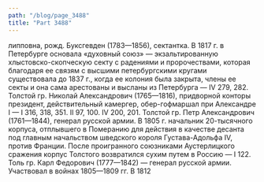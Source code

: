 ```yaml
---
path: "/blog/page_3488"
title: "Part 3488"
---
```


липповна, рожд. Буксгевден (1783—1856), сектантка. В 1817 г. в Петербурге основала «духовный союз» — экзальтированную хлыстовско-скопческую секту с радениями и пророчествами, которая благодаря ее связям с высшими петербургскими кругами существовала до 1837 г., когда ее колония была закрыта, члены ее секты и она сама арестованы и высланы из Петербурга — IV 279, 282.
Толстой гр. Николай Александрович (1765—1816), придворной конторы президент, действительный камергер, обер-гофмаршал при Александре I — I 316, 318, 351. II 97, 100. IV 200, 201.
Толстой гр. Петр Александрович (1761—1844), генерал русской армии. В 1805 г. начальник 20-тысячного корпуса, отплывшего в Померанию для действия в качестве десанта под главным начальством шведского короля Густава-Адольфа IV, против Франции. После проигранного союзниками Аустерлицкого сражения корпус Толстого возвратился сухим путем в Россию — I 122.
Толь гр. Карл Федорович (1777—1842) — генерал русской армии. Участвовал в войнах 1805—1809 гг. В 1812 
